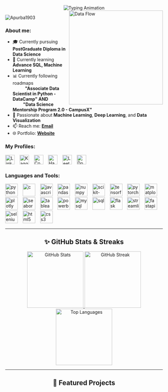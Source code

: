 <div align="center">
  <img src="https://readme-typing-svg.herokuapp.com?font=Fira+Code&weight=700&size=26&duration=3000&pause=1000&color=FF4081&background=00000000&center=true&vCenter=true&width=500&lines=Apurba+Halder;Data+Scientist+%7C+Data+Analyst;Problem+Solver" alt="Typing Animation"/>
</div>



<img align="right" alt="Data Flow" width="300" src="https://i.giphy.com/media/ZVik7pBtu9dNS/giphy.gif">



<p align="left">
  <img src="https://komarev.com/ghpvc/?username=Apurba1903&label=Profile%20views&color=0e75b6&style=flat" alt="Apurba1903" />
</p>



<h3 align="left">About me:</h3>

- 🎓 Currently pursuing **PostGraduate Diploma in Data Science**  
- 🌱 Currently learning **Advance SQL, Machine Learning**  
- 📊 Currently following roadmaps <br> &nbsp; &nbsp; &nbsp; &nbsp; &nbsp; **"Associate Data Scientist in Python - DataCamp" AND <br> &nbsp; &nbsp; &nbsp; &nbsp; &nbsp; "Data Science Mentorship Program 2.0 - CampusX"**  
- 🔹 Passionate about **Machine Learning**, **Deep Learning**, and **Data Visualization**  
- 📫 Reach me: **[Email](mailto:apurba1903@gmail.com)**  
- 🌐 Portfolio: **[Website](https://apurba1903.github.io/apurba_portfolio/)**



<h3 align="left">My Profiles:</h3>
<p align="left">
  <a href="https://www.linkedin.com/in/apurba1903" target="_blank"><img src="https://raw.githubusercontent.com/rahuldkjain/github-profile-readme-generator/master/src/images/icons/Social/linked-in-alt.svg" alt="LinkedIn" height="30" /></a>
  &nbsp;&nbsp;
  <a href="https://www.kaggle.com/apurbahalder" target="_blank"><img src="https://upload.wikimedia.org/wikipedia/commons/7/7c/Kaggle_logo.png" alt="Kaggle" height="30" /></a>
  &nbsp;&nbsp;
  <a href="https://codeforces.com/profile/Apurba1903" target="_blank"><img src="https://raw.githubusercontent.com/rahuldkjain/github-profile-readme-generator/master/src/images/icons/Social/codeforces.svg" alt="Codeforces" height="30" /></a>
  &nbsp;&nbsp;
  <a href="https://www.hackerrank.com/profile/apurba1903" target="_blank"><img src="https://raw.githubusercontent.com/rahuldkjain/github-profile-readme-generator/master/src/images/icons/Social/hackerrank.svg" alt="HackerRank" height="30" /></a>
  &nbsp;&nbsp;
  <a href="https://leetcode.com/u/Apurba1903/" target="_blank"><img src="https://raw.githubusercontent.com/rahuldkjain/github-profile-readme-generator/master/src/images/icons/Social/leet-code.svg" alt="LeetCode" height="30" /></a>
  &nbsp;&nbsp;
  <a href="https://hub.docker.com/u/apurba1903" target="_blank"><img src="https://upload.wikimedia.org/wikipedia/en/thumb/f/f4/Docker_logo.svg/1920px-Docker_logo.svg.png" alt="Docker" height="30" /></a>
  &nbsp;&nbsp;
</p>



<h3 align="left">Languages and Tools:</h3>
<p align="left">
  
  <!-- Programming Languages -->
  <img src="https://cdn.jsdelivr.net/gh/devicons/devicon/icons/python/python-original.svg" alt="python" height="40"/>
    &nbsp;&nbsp;
  <img src="https://cdn.jsdelivr.net/gh/devicons/devicon/icons/c/c-original.svg" alt="c" height="40"/>
    &nbsp;&nbsp;
  <img src="https://cdn.jsdelivr.net/gh/devicons/devicon/icons/javascript/javascript-original.svg" alt="javascript" height="40"/>
    &nbsp;&nbsp;
  
  <!-- Data Science -->
  <img src="https://cdn.jsdelivr.net/gh/devicons/devicon/icons/pandas/pandas-original-wordmark.svg" alt="pandas" height="40"/>
    &nbsp;&nbsp;
  <img src="https://cdn.jsdelivr.net/gh/devicons/devicon/icons/numpy/numpy-original-wordmark.svg" alt="numpy" height="40"/>
    &nbsp;&nbsp;
  <img src="https://upload.wikimedia.org/wikipedia/commons/0/05/Scikit_learn_logo_small.svg" alt="scikit-learn" height="40"/>
    &nbsp;&nbsp;
  <img src="https://cdn.jsdelivr.net/gh/devicons/devicon/icons/tensorflow/tensorflow-original-wordmark.svg" alt="tensorflow" height="40"/>
    &nbsp;&nbsp;
  <img src="https://cdn.jsdelivr.net/gh/devicons/devicon/icons/pytorch/pytorch-original-wordmark.svg" alt="pytorch" height="40"/>
    &nbsp;&nbsp;
  
  <!-- Visualization -->
  <img src="https://cdn.jsdelivr.net/gh/devicons/devicon/icons/matplotlib/matplotlib-original.svg" alt="matplotlib" height="40"/>
    &nbsp;&nbsp;
  <img src="https://cdn.jsdelivr.net/gh/devicons/devicon/icons/plotly/plotly-original-wordmark.svg" alt="plotly" height="40"/>
    &nbsp;&nbsp;
  <img src="https://seaborn.pydata.org/_static/logo-wide-lightbg.svg" alt="seaborn" height="40"/>
    &nbsp;&nbsp;
  <img src="https://cdn.worldvectorlogo.com/logos/tableau-software.svg" alt="tableau" height="40"/>
    &nbsp;&nbsp;
  <img src="https://upload.wikimedia.org/wikipedia/commons/thumb/c/cf/New_Power_BI_Logo.svg/630px-New_Power_BI_Logo.svg.png" alt="powerbi" height="40"/>
    &nbsp;&nbsp;
  
  <!-- Databases -->
  <img src="https://cdn.jsdelivr.net/gh/devicons/devicon/icons/mysql/mysql-original-wordmark.svg" alt="mysql" height="40"/>
    &nbsp;&nbsp;
  <img src="https://upload.wikimedia.org/wikipedia/commons/8/87/Sql_data_base_with_logo.png" alt="sql" height="40"/>
    &nbsp;&nbsp;
  
  <!-- Web Frameworks -->
  <img src="https://cdn.jsdelivr.net/gh/devicons/devicon/icons/flask/flask-original-wordmark.svg" alt="flask" height="40"/>
    &nbsp;&nbsp;
  <img src="https://streamlit.io/images/brand/streamlit-mark-color.svg" alt="streamlit" height="40"/>
    &nbsp;&nbsp;
  <img src="https://fastapi.tiangolo.com/img/logo-margin/logo-teal.png" alt="fastapi" height="40"/>
    &nbsp;&nbsp;
  
  <!-- Web Scraping -->
  <img src="https://cdn.jsdelivr.net/gh/devicons/devicon/icons/selenium/selenium-original.svg" alt="selenium" height="40"/>
    &nbsp;&nbsp;
    
   <!-- Web Development -->
  <img src="https://cdn.jsdelivr.net/gh/devicons/devicon/icons/html5/html5-original.svg" alt="html5" height="40"/>
    &nbsp;&nbsp;
  <img src="https://cdn.jsdelivr.net/gh/devicons/devicon/icons/css3/css3-original.svg" alt="css3" height="40"/>
    &nbsp;&nbsp;
    
</p>



---



<h2 align="center">✨ GitHub Stats & Streaks</h2>

<div align="center">
  <a href="https://github.com/Apurba1903">
    <img height="180em" src="https://github-readme-stats.vercel.app/api?username=Apurba1903&show_icons=true&theme=tokyonight&hide_border=true&bg_color=00000000&include_all_commits=true" alt="GitHub Stats"/>
    <img height="180em" src="https://streak-stats.demolab.com/?user=Apurba1903&theme=tokyonight&hide_border=true&background=00000000&date_format=j%20M%5B%20Y%5D&ring=7DD3FC&fire=7DD3FC&currStreakLabel=7DD3FC" alt="GitHub Streak"/>
    <img height="180em" src="https://github-readme-stats.vercel.app/api/top-langs/?username=Apurba1903&layout=compact&theme=tokyonight&hide_border=true&bg_color=00000000" alt="Top Languages"/>
  </a>
</div>



---

<h2 align="center">🚀 Featured Projects</h2>
